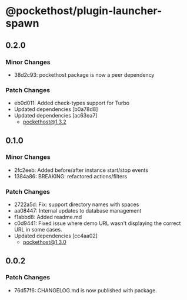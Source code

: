 # @pockethost/plugin-launcher-spawn

## 0.2.0

### Minor Changes

- 38d2c93: pockethost package is now a peer dependency

### Patch Changes

- eb0d011: Added check-types support for Turbo
- Updated dependencies [b0a78d8]
- Updated dependencies [ac63ea7]
  - pockethost@1.3.2

## 0.1.0

### Minor Changes

- 2fc2eeb: Added before/after instance start/stop events
- 1384a86: BREAKING: refactored actions/filters

### Patch Changes

- 2722a5d: Fix: support directory names with spaces
- aa08447: Internal updates to database management
- f1abbd8: Added readme.md
- c0d9441: Fixed issue where demo URL wasn't displaying the correct URL in some cases.
- Updated dependencies [cc4aa02]
  - pockethost@1.3.0

## 0.0.2

### Patch Changes

- 76d57f6: CHANGELOG.md is now published with package.
